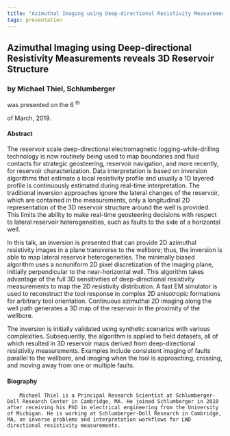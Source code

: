 ```yaml
---
title: "Azimuthal Imaging using Deep-directional Resistivity Measurements reveals 3D Reservoir Structure (Michael Thiel, Schlumberger)"
tags: presentation 
---
```



		
<h2>
Azimuthal Imaging using Deep-directional Resistivity Measurements reveals 3D Reservoir Structure
</h2>

 



		
<h3>
by Michael Thiel, Schlumberger
</h3>

 



 
<p>
was presented on the 6
<sup>
th
</sup>

 of March, 2019.
</p>

	

            

<h4>
Abstract
</h4>



    
<p>
The reservoir scale deep-directional electromagnetic logging-while-drilling technology is now routinely being used to map boundaries and fluid contacts for strategic geosteering, reservoir navigation, and more recently, for reservoir characterization. Data interpretation is based on inversion algorithms that estimate a local resistivity profile and usually a 1D layered profile is continuously estimated during real-time interpretation. The traditional inversion approaches ignore the lateral changes of the reservoir, which are contained in the measurements, only a longitudinal 2D representation of the 3D reservoir structure around the well is provided. This limits the ability to make real-time geosteering decisions with respect to lateral reservoir heterogeneities, such as faults to the side of a horizontal well.
</p>

<p>


In this talk, an inversion is presented that can provide 2D azimuthal resistivity images in a plane transverse to the wellbore; thus, the inversion is able to map lateral reservoir heterogeneities. The minimally biased algorithm uses a nonuniform 2D pixel discretization of the imaging plane, initially perpendicular to the near-horizontal well.  This algorithm takes advantage of the full 3D sensitivities of deep-directional resistivity measurements to map the 2D resistivity distribution. A fast EM simulator is used to reconstruct the tool response in complex 2D anisotropic formations for arbitrary tool orientation. Continuous azimuthal 2D imaging along the well path generates a 3D map of the reservoir in the proximity of the wellbore.
</p>

<p>


The inversion is initially validated using synthetic scenarios with various complexities. Subsequently, the algorithm is applied to field datasets, all of which resulted in 3D reservoir maps derived from deep-directional resistivity measurements. Examples include consistent imaging of faults parallel to the wellbore, and imaging when the tool is approaching, crossing, and moving away from one or multiple faults.

</p>



      

   

<h4>
Biography
</h4>



      
<p>


        Michael Thiel is a Principal Research Scientist at Schlumberger-Doll Research Center in Cambridge, MA. He joined Schlumberger in 2010 after receiving his PhD in electrical engineering from the University of Michigan. He is working at Schlumberger-Doll Research in Cambridge, MA, on inverse problems and interpretation workflows for LWD directional resistivity measurements.

      
</p>











